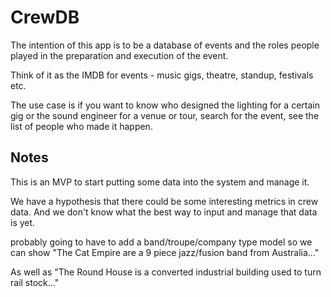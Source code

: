 # CrewDB

The intention of this app is to be a database of events and the roles
people played in the preparation and execution of the event.

Think of it as the IMDB for events - music gigs, theatre, standup, festivals etc.

The use case is if you want to know who designed the lighting for a certain gig
or the sound engineer for a venue or tour, search for the event, see the list of
people who made it happen.

## Notes

This is an MVP to start putting some data into the system and manage it.

We have a hypothesis that there could be some interesting metrics in crew data.
And we don't know what the best way to input and manage that data is yet.

probably going to have to add a band/troupe/company type model so we can show
"The Cat Empire are a 9 piece jazz/fusion band from Australia..."

As well as
"The Round House is a converted industrial building used to turn rail stock..."
